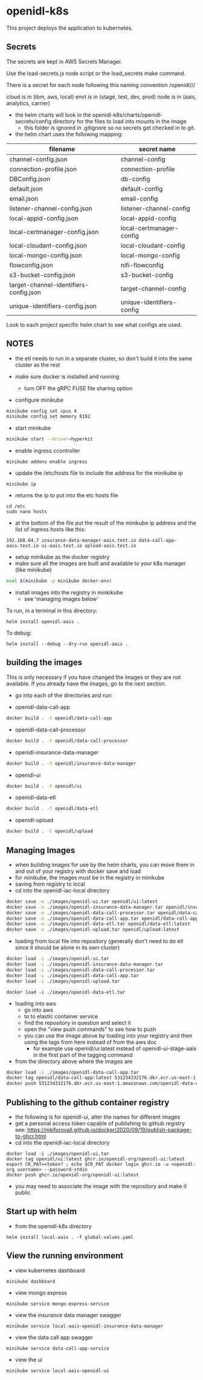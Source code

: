 # openidl-k8s

This project deploys the application to kubernetes.

## Secrets

The secrets are kept in AWS Secrets Manager.

Use the load-secrets.js node script or the load_secrets make command.

There is a secret for each node following this naming convention
/openidl/<cloud>/<envt>/<node>

cloud is in (ibm, aws, local)
envt is in (stage, test, dev, prod)
node is in (aais, analytics, carrier)

-   the helm charts will look in the openidl-k8s/charts/openidl-secrets/config directory for the files to load into mounts in the image
    -   this folder is ignored in .gitignore so no secrets get checked in to git.
-   the helm chart uses the following mapping:

| filename                               | secret name               |
| -------------------------------------- | ------------------------- |
| channel-config.json                    | channel-config            |
| connection-profile.json                | connection-profile        |
| DBConfig.json                          | db-config                 |
| default.json                           | default-config            |
| email.json                             | email-config              |
| listener-channel-config.json           | listener-channel-config   |
| local-appid-config.json                | local-appid-config        |
| local-certmanager-config.json          | local-certmanager-config  |
| local-cloudant-config.json             | local-cloudant-config     |
| local-mongo-config.json                | local-mongo-config        |
| flowconfig.json                        | nifi-flowconfig           |
| s3-bucket-config.json                  | s3-bucket-config          |
| target-channel-identifiers-config.json | target-channel-config     |
| unique-identifiers-config.json         | unique-identifiers-config |

Look to each project specific helm chart to see what configs are used.

## NOTES

-   the etl needs to run in a separate cluster, so don't build it into the same cluster as the rest

-   make sure docker is installed and running
    -   turn OFF the gRPC FUSE file sharing option
-   configure minikube

```bash
minikube config set cpus 4
minikube config set memory 8192
```

-   start minikube

```bash
minikube start --driver=hyperkit
```

-   enable ingress ccontroller

```
minikube addons enable ingress
```

-   update the /etc/hosts file to include the address for the minikube ip

```
minikube ip
```

-   returns the ip to put into the etc hosts file

```
cd /etc
sudo nano hosts
```

-   at the bottom of the file put the result of the minikube ip address and the list of ingress hosts like this:

```
192.168.64.7 insurance-data-manager-aais.test.io data-call-app-aais.test.io ui-aais.test.io upload-aais.test.io
```

-   setup minikube as the docker registry
-   make sure all the images are built and available to your k8s manager (like minikube)

```bash
eval $(minikube -p minikube docker-env)
```

-   install images into the registry in minkikube
    -   see 'managing images below'

To run, in a terminal in this directory:

```shell
helm install openidl-aais .
```

To debug:

```
helm install --debug --dry-run openidl-aais .
```

## building the images

This is only necessary if you have changed the images or they are not available. If you already have the images, go to the next section.

-   go into each of the directories and run:

-   openidl-data-call-app

```bash
docker build . -t openidl/data-call-app
```

-   openidl-data-call-processor

```bash
docker build . -t openidl/data-call-processor
```

-   openidl-insurance-data-manager

```bash
docker build . -t openidl/insurance-data-manager
```

-   openidl-ui

```bash
docker build . -t openidl/ui
```

-   openidl-data-etl

```bash
docker build . -t openidl/data-etl
```

-   openidl-upload

```bash
docker build . -t openidl/upload
```

## Managing Images

-   when building images for use by the helm charts, you can move them in and out of your registry with docker save and load
-   for minikube, the images must be in the registry in minikube
-   saving from registry to local
-   cd into the openidl-iac-local directory

```bash
docker save -o ./images/openidl-ui.tar openidl/ui:latest
docker save -o ./images/openidl-insurance-data-manager.tar openidl/insurance-data-manager:latest
docker save -o ./images/openidl-data-call-processor.tar openidl/data-call-processor:latest
docker save -o ./images/openidl-data-call-app.tar openidl/data-call-app:latest
docker save -o ./images/openidl-data-etl.tar openidl/data-etl:latest
docker save -o ./images/openidl-upload.tar openidl/upload:latest
```

-   loading from local file into repository (generally don't need to do etl since it should be alone in its own cluster)

```bash
docker load -i ./images/openidl-ui.tar
docker load -i ./images/openidl-insurance-data-manager.tar
docker load -i ./images/openidl-data-call-processor.tar
docker load -i ./images/openidl-data-call-app.tar
docker load -i ./images/openidl-upload.tar
```

```
docker load -i ./images/openidl-data-etl.tar
```

-   loading into aws
    -   go into aws
    -   to to elastic container service
    -   find the repository in question and select it
    -   open the "view push commands" to see how to push
    -   you can use the image above by loading into your registry and then using the tags from here instead of from the aws doc
        -   for example use openidl/ui:latest instead of openidl-ui-stage-aais in the first part of the tagging command
-   from the directory above where the images are

```bash
docker load -i ./images/openidl-data-call-app.tar
docker tag openidl/data-call-app:latest 531234332176.dkr.ecr.us-east-1.amazonaws.com/openidl-data-call-app-stage-aais:latest
docker push 531234332176.dkr.ecr.us-east-1.amazonaws.com/openidl-data-call-app-stage-aais:latest
```

## Publishing to the github container registry

-   the following is for openidl-ui, alter the names for different images
-   get a personal access token capable of publishing to github registry see: https://nikiforovall.github.io/docker/2020/09/19/publish-package-to-ghcr.html
-   cd into the openidl-iac-local directory

```
docker load -i ./images/openidl-ui.tar
docker tag openidl/ui:latest ghcr.io/openidl-org/openidl-ui:latest
export CR_PAT=<token? ; echo $CR_PAT docker login ghcr.io -u <openidl-org username> --password-stdin
docker push ghcr.io/openidl-org/openidl-ui:latest
```

-   you may need to associate the image with the repository and make it public

## Start up with helm

-   from the openidl-k8s directory

```
helm install local-aais . -f global-values.yaml
```

## View the running environment

-   view kubernetes dashboard

```
minikube dashboard
```

-   view mongo express

```
minikube service mongo-express-service
```

-   view the insurance data manager swagger

```
minikube service local-aais-openidl-insurance-data-manager
```

-   view the data call app swagger

```
minikube service data-call-app-service
```

-   view the ui

```
minikube service local-aais-openidl-ui
```

